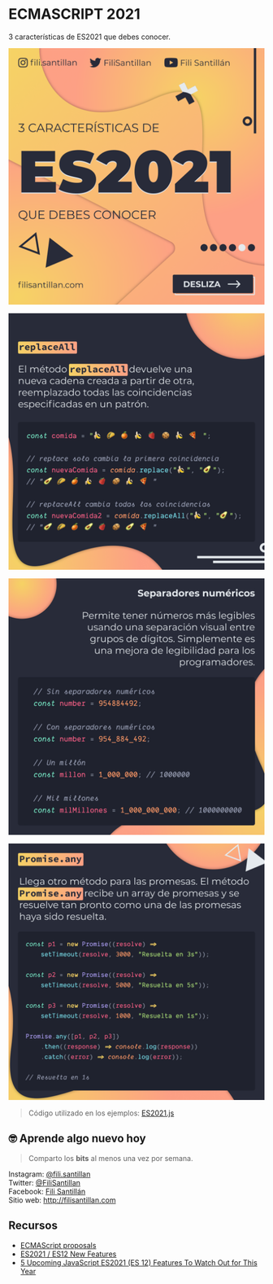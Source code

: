 # ECMASCRIPT 2021

3 características de ES2021 que debes conocer.

![es2021-01](./es2021-01.png)

![es2021-02](./es2021-02.png)

![es2021-03](./es2021-03.png)

![es2021-04](./es2021-04.png)

> Código utilizado en los ejemplos: [ES2021.js](./ES2021.js)

## 🤓 Aprende algo nuevo hoy

> Comparto los **bits** al menos una vez por semana.

Instagram: [@fili.santillan](https://www.instagram.com/fili.santillan/)  
Twitter: [@FiliSantillan](https://twitter.com/FiliSantillan)  
Facebook: [Fili Santillán](https://www.facebook.com/FiliSantillan96/)  
Sitio web: http://filisantillan.com

## Recursos

- [ECMAScript proposals](https://github.com/tc39/proposals/blob/master/finished-proposals.md)
- [ES2021 / ES12 New Features](https://backbencher.dev/javascript/es2021-new-features)
- [5 Upcoming JavaScript ES2021 (ES 12) Features To Watch Out for This Year](https://medium.com/better-programming/5-upcoming-javascript-es2021-es-12-features-to-watch-out-for-this-year-17f22a687f90)
